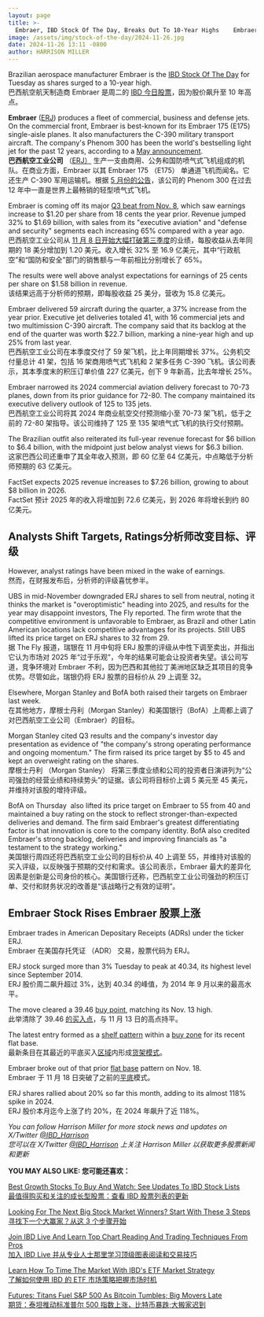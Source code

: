 ```yaml
---
layout: page
title: >-
  Embraer, IBD Stock Of The Day, Breaks Out To 10-Year Highs	Embraer 是当今 IBD 股票，突破 10 年高点
image: /assets/img/stock-of-the-day/2024-11-26.jpg
date: 2024-11-26 13:11 -0800
author: HARRISON MILLER
---
```







Brazilian aerospace manufacturer Embraer is the [IBD Stock Of The Day](https://www.investors.com/research/ibd-stock-of-the-day/) for Tuesday as shares surged to a 10-year high.  
巴西航空航天制造商 Embraer 是周二的 [IBD 今日股票](https://www.investors.com/research/ibd-stock-of-the-day/)，因为股价飙升至 10 年高点。




**Embraer** ([ERJ](https://research.investors.com/quote.aspx?symbol=ERJ)) produces a fleet of commercial, business and defense jets. On the commercial front, Embraer is best-known for its Embraer 175 (E175) single-aisle planes. It also manufacturers the C-390 military transport aircraft. The company's Phenom 300 has been the world's bestselling light jet for the past 12 years, according to a [May announcement](https://embraer.com/global/en/news?slug=1207346-embraers-phenom-300-leads-the-industry-in-twinjet-deliveries-and-is-the-worlds-best-selling-light-jet-for-12-consecutive-years).  
**巴西航空工业公司** （[ERJ）](https://research.investors.com/quote.aspx?symbol=ERJ) 生产一支由商用、公务和国防喷气式飞机组成的机队。在商业方面，Embraer 以其 Embraer 175 （E175） 单通道飞机而闻名。它还生产 C-390 军用运输机。根据 [5 月份的公告](https://embraer.com/global/en/news?slug=1207346-embraers-phenom-300-leads-the-industry-in-twinjet-deliveries-and-is-the-worlds-best-selling-light-jet-for-12-consecutive-years)，该公司的 Phenom 300 在过去 12 年中一直是世界上最畅销的轻型喷气式飞机。


Embraer is coming off its major [Q3 beat from Nov. 8](https://www.investors.com/news/embraer-maintains-revenue-growth-expectation/), which saw earnings increase to $1.20 per share from 18 cents the year prior. Revenue jumped 32% to $1.69 billion, with sales from its "executive aviation" and "defense and security" segments each increasing 65% compared with a year ago.  
巴西航空工业公司从 [11 月 8 日开始大幅打破第三季度](https://www.investors.com/news/embraer-maintains-revenue-growth-expectation/)的业绩，每股收益从去年同期的 18 美分增加到 1.20 美元。收入增长 32% 至 16.9 亿美元，其中“行政航空”和“国防和安全”部门的销售额与一年前相比分别增长了 65%。


The results were well above analyst expectations for earnings of 25 cents per share on $1.58 billion in revenue.  
该结果远高于分析师的预期，即每股收益 25 美分，营收为 15.8 亿美元。


Embraer delivered 59 aircraft during the quarter, a 37% increase from the year prior. Executive jet deliveries totaled 41, with 16 commercial jets and two multimission C-390 aircraft. The company said that its backlog at the end of the quarter was worth $22.7 billion, marking a nine-year high and up 25% from last year.  
巴西航空工业公司在本季度交付了 59 架飞机，比上年同期增长 37%。公务机交付量总计 41 架，包括 16 架商用喷气式飞机和 2 架多任务 C-390 飞机。该公司表示，其本季度末的积压订单价值 227 亿美元，创下 9 年新高，比去年增长 25%。


Embraer narrowed its 2024 commercial aviation delivery forecast to 70-73 planes, down from its prior guidance for 72-80. The company maintained its executive delivery outlook of 125 to 135 jets.  
巴西航空工业公司将其 2024 年商业航空交付预测缩小至 70-73 架飞机，低于之前的 72-80 架指导。该公司维持了 125 至 135 架喷气式飞机的执行交付预期。


The Brazilian outfit also reiterated its full-year revenue forecast for $6 billion to $6.4 billion, with the midpoint just below analyst views for $6.3 billion.  
这家巴西公司还重申了其全年收入预测，即 60 亿至 64 亿美元，中点略低于分析师预期的 63 亿美元。


FactSet expects 2025 revenue increases to $7.26 billion, growing to about $8 billion in 2026.  
FactSet 预计 2025 年的收入将增加到 72.6 亿美元，到 2026 年将增长到约 80 亿美元。


Analysts Shift Targets, Ratings分析师改变目标、评级
-----------------------------------------


However, analyst ratings have been mixed in the wake of earnings.  
然而，在财报发布后，分析师的评级喜忧参半。


UBS in mid-November downgraded ERJ shares to sell from neutral, noting it thinks the market is "overoptimistic" heading into 2025, and results for the year may disappoint investors, The Fly reported. The firm wrote that the competitive environment is unfavorable to Embraer, as Brazil and other Latin American locations lack competitive advantages for its projects. Still UBS lifted its price target on ERJ shares to 32 from 29.  
据 The Fly 报道，瑞银在 11 月中旬将 ERJ 股票的评级从中性下调至卖出，并指出它认为市场对 2025 年“过于乐观”，今年的结果可能会让投资者失望。该公司写道，竞争环境对 Embraer 不利，因为巴西和其他拉丁美洲地区缺乏其项目的竞争优势。尽管如此，瑞银仍将 ERJ 股票的目标价从 29 上调至 32。


Elsewhere, Morgan Stanley and BofA both raised their targets on Embraer last week.  
在其他地方，摩根士丹利（Morgan Stanley）和美国银行（BofA）上周都上调了对巴西航空工业公司（Embraer）的目标。


Morgan Stanley cited Q3 results and the company's investor day presentation as evidence of "the company's strong operating performance and ongoing momentum." The firm raised its price target by $5 to 45 and kept an overweight rating on the shares.  
摩根士丹利 （Morgan Stanley） 将第三季度业绩和公司的投资者日演讲列为“公司强劲的经营业绩和持续势头”的证据。该公司将目标价上调 5 美元至 45 美元，并维持对该股的增持评级。


BofA on Thursday  also lifted its price target on Embraer to 55 from 40 and maintained a buy rating on the stock to reflect stronger-than-expected deliveries and demand. The firm said Embraer's greatest differentiating factor is that innovation is core to the company identity. BofA also credited Embraer's strong backlog, deliveries and improving financials as "a testament to the strategy working."  
美国银行周四还将巴西航空工业公司的目标价从 40 上调至 55，并维持对该股的买入评级，以反映强于预期的交付和需求。该公司表示，Embraer 最大的差异化因素是创新是公司身份的核心。美国银行还称，巴西航空工业公司强劲的积压订单、交付和财务状况的改善是“该战略行之有效的证明”。


Embraer Stock Rises Embraer 股票上涨
--------------------------------



Embraer trades in American Depositary Receipts (ADRs) under the ticker ERJ.  
Embraer 在美国存托凭证 （ADR） 交易，股票代码为 ERJ。


ERJ stock surged more than 3% Tuesday to peak at 40.34, its highest level since September 2014.  
ERJ 股价周二飙升超过 3%，达到 40.34 的峰值，为 2014 年 9 月以来的最高水平。


The move cleared a 39.46 [buy point](https://www.investors.com/how-to-invest/investors-corner/apple-stock-set-up-proper-buy-point-before-big-rally/), matching its Nov. 13 high.  
此举清除了 39.46 [的买入点](https://www.investors.com/how-to-invest/investors-corner/apple-stock-set-up-proper-buy-point-before-big-rally/)，与 11 月 13 日的高点持平。


The latest entry formed as a [shelf pattern](https://www.investors.com/how-to-invest/investors-corner/what-is-a-shelf-pattern-and-why-it-is-perfect-pyramiding-tool-in-growth-stocks/) within a [buy zone](https://www.investors.com/how-to-invest/investors-corner/buy-zone-nvidia-stock/) for its recent flat base.  
最新条目在其最近的平底买入[区域](https://www.investors.com/how-to-invest/investors-corner/buy-zone-nvidia-stock/)内形成[货架模式](https://www.investors.com/how-to-invest/investors-corner/what-is-a-shelf-pattern-and-why-it-is-perfect-pyramiding-tool-in-growth-stocks/)。


Embraer broke out of that prior [flat base](https://www.investors.com/how-to-invest/investors-corner/what-is-a-flat-base-skechers-stock-skx/) pattern on Nov. 18.  
Embraer 于 11 月 18 日突破了之前的[平底](https://www.investors.com/how-to-invest/investors-corner/what-is-a-flat-base-skechers-stock-skx/)模式。


ERJ shares rallied about 20% so far this month, adding to its almost 118% spike in 2024.  
ERJ 股价本月迄今上涨了约 20%，在 2024 年飙升了近 118%。


*You can follow Harrison Miller for more stock news and updates on X/Twitter [@IBD\_Harrison](https://twitter.com/IBD_Harrison)  
您可以在 X/Twitter [@IBD\_Harrison](https://twitter.com/IBD_Harrison) 上关注 Harrison Miller 以获取更多股票新闻和更新*


**YOU MAY ALSO LIKE: 您可能还喜欢：**


[Best Growth Stocks To Buy And Watch: See Updates To IBD Stock Lists  
最值得购买和关注的成长型股票：查看 IBD 股票列表的更新](https://www.investors.com/research/best-growth-stocks-buy-watch-ibd-stock-lists/)


[Looking For The Next Big Stock Market Winners? Start With These 3 Steps  
寻找下一个大赢家？从这 3 个步骤开始](https://www.investors.com/research/how-to-invest-in-the-stock-market-start-with-a-simple-routine/)


[Join IBD Live And Learn Top Chart Reading And Trading Techniques From Pros  
加入 IBD Live 并从专业人士那里学习顶级图表阅读和交易技巧](https://shop.investors.com/offer/splashresponsive.aspx?id=IBD-Live&intcode=invstcntnartcls%7Ccms%7Cibdlive%7C2020%7C07%7Cibdlive%7Cna%7C%7C727112&src=A00433A)


[Learn How To Time The Market With IBD's ETF Market Strategy  
了解如何使用 IBD 的 ETF 市场策略把握市场时机](https://www.investors.com/market-trend/ibds-etf-market-strategy/ibds-etf-market-strategy/)


[Futures: Titans Fuel S&P 500 As Bitcoin Tumbles; Big Movers Late  
期货：泰坦推动标准普尔 500 指数上涨，比特币暴跌;大搬家迟到](https://www.investors.com/market-trend/stock-market-today/dow-jones-futures-sp500-bitcoin-crowdstrike-earnings-movers/)




